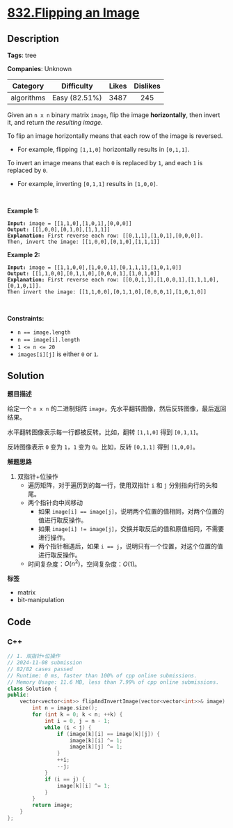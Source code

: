 # [832.Flipping an Image](https://leetcode.com/problems/flipping-an-image/description/)

## Description

**Tags**: tree

**Companies**: Unknown

|  Category  |  Difficulty   | Likes | Dislikes |
| :--------: | :-----------: | :---: | :------: |
| algorithms | Easy (82.51%) | 3487  |   245    |

<p>Given an <code>n x n</code> binary matrix <code>image</code>, flip the image <strong>horizontally</strong>, then invert it, and return <em>the resulting image</em>.</p>
<p>To flip an image horizontally means that each row of the image is reversed.</p>
<ul>
  <li>For example, flipping <code>[1,1,0]</code> horizontally results in <code>[0,1,1]</code>.</li>
</ul>
<p>To invert an image means that each <code>0</code> is replaced by <code>1</code>, and each <code>1</code> is replaced by <code>0</code>.</p>
<ul>
  <li>For example, inverting <code>[0,1,1]</code> results in <code>[1,0,0]</code>.</li>
</ul>
<p>&nbsp;</p>
<p><strong class="example">Example 1:</strong></p>
<pre><code><strong>Input:</strong> image = [[1,1,0],[1,0,1],[0,0,0]]
<strong>Output:</strong> [[1,0,0],[0,1,0],[1,1,1]]
<strong>Explanation:</strong> First reverse each row: [[0,1,1],[1,0,1],[0,0,0]].
Then, invert the image: [[1,0,0],[0,1,0],[1,1,1]]</code></pre>
<p><strong class="example">Example 2:</strong></p>
<pre><code><strong>Input:</strong> image = [[1,1,0,0],[1,0,0,1],[0,1,1,1],[1,0,1,0]]
<strong>Output:</strong> [[1,1,0,0],[0,1,1,0],[0,0,0,1],[1,0,1,0]]
<strong>Explanation:</strong> First reverse each row: [[0,0,1,1],[1,0,0,1],[1,1,1,0],[0,1,0,1]].
Then invert the image: [[1,1,0,0],[0,1,1,0],[0,0,0,1],[1,0,1,0]]</code></pre>
<p>&nbsp;</p>
<p><strong>Constraints:</strong></p>
<ul>
  <li><code>n == image.length</code></li>
  <li><code>n == image[i].length</code></li>
  <li><code>1 &lt;= n &lt;= 20</code></li>
  <li><code>images[i][j]</code> is either <code>0</code> or <code>1</code>.</li>
</ul>

## Solution

**题目描述**

给定一个 `n x n` 的二进制矩阵 `image`，先水平翻转图像，然后反转图像，最后返回结果。

水平翻转图像表示每一行都被反转。比如，翻转 `[1,1,0]` 得到 `[0,1,1]`。

反转图像表示 `0` 变为 `1`，`1` 变为 `0`。比如，反转 `[0,1,1]` 得到 `[1,0,0]`。

**解题思路**

1. 双指针+位操作
   - 遍历矩阵，对于遍历到的每一行，使用双指针 `i` 和 `j` 分别指向行的头和尾。
   - 两个指针向中间移动
     - 如果 `image[i] == image[j]`，说明两个位置的值相同，对两个位置的值进行取反操作。
     - 如果 `image[i] != image[j]`，交换并取反后的值和原值相同，不需要进行操作。
     - 两个指针相遇后，如果 `i == j`，说明只有一个位置，对这个位置的值进行取反操作。
   - 时间复杂度：$O(n^2)$，空间复杂度：$O(1)$。

**标签**

- matrix
- bit-manipulation

<!-- code start -->
## Code

### C++

```cpp
// 1. 双指针+位操作
// 2024-11-08 submission
// 82/82 cases passed
// Runtime: 0 ms, faster than 100% of cpp online submissions.
// Memory Usage: 11.6 MB, less than 7.99% of cpp online submissions.
class Solution {
public:
    vector<vector<int>> flipAndInvertImage(vector<vector<int>>& image) {
        int n = image.size();
        for (int k = 0; k < n; ++k) {
            int i = 0, j = n - 1;
            while (i < j) {
                if (image[k][i] == image[k][j]) {
                    image[k][i] ^= 1;
                    image[k][j] ^= 1;
                }
                ++i;
                --j;
            }
            if (i == j) {
                image[k][i] ^= 1;
            }
        }
        return image;
    }
};
```

<!-- code end -->
